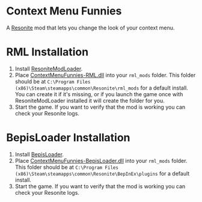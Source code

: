 # Context Menu Funnies
A [Resonite](https://resonite.com/) mod that lets you change the look of your context menu.

# RML Installation
1. Install [ResoniteModLoader](https://github.com/resonite-modding-group/ResoniteModLoader).
2. Place [ContextMenuFunnies-RML.dll](https://github.com/LeCloutPanda/ContextMenuFunnies/releases/latest/download/ContextMenuFunnies-RML.dll) into your `rml_mods` folder. This folder should be at `C:\Program Files (x86)\Steam\steamapps\common\Resonite\rml_mods` for a default install. You can create it if it's missing, or if you launch the game once with ResoniteModLoader installed it will create the folder for you.
3. Start the game. If you want to verify that the mod is working you can check your Resonite logs. 

# BepisLoader Installation
1. Install [BepisLoader](https://github.com/ResoniteModding/BepisLoader).
2. Place [ContextMenuFunnies-BepisLoader.dll](https://github.com/LeCloutPanda/ContextMenuFunnies/releases/latest/download/ContextMenuFunnies-BepisLoader.dll) into your `rml_mods` folder. This folder should be at `C:\Program Files (x86)\Steam\steamapps\common\Resonite\BepInEx\plugins` for a default install.
3. Start the game. If you want to verify that the mod is working you can check your Resonite logs. 
